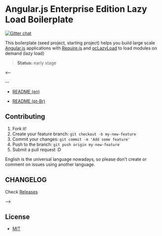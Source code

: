 # Angular.js Enterprise Edition Lazy Load Boilerplate

[![Gitter chat](https://badges.gitter.im/gitterHQ/gitter.png)](https://gitter.im/the-front)

This boilerplate (seed project, starting project) helps you build large scale [Angular.js](https://angularjs.org/) applications with [Require.js](http://requirejs.org/) and [ocLazyLoad](https://github.com/ocombe/ocLazyLoad) to load modules on demand (lazy load)

> **Status:** early stage

<-- 

--

* [README (en)](docs/en/README.md)

* [README (pt-Br)](docs/pt-Br/README.md)


## Contributing

1. Fork it!
2. Create your feature branch: `git checkout -b my-new-feature`
3. Commit your changes: `git commit -m 'Add some feature'`
4. Push to the branch: `git push origin my-new-feature`
5. Submit a pull request :D

English is the universal language nowadays, so please don't create or comment on issues using another language.


## CHANGELOG

Check [Releases](https://github.com/the-front/angularjs-ee-ll-boilerplate/releases)

-->

## License

- [MIT](LICENSE)
